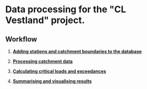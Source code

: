 # Data processing for the "CL Vestland" project.

## Workflow

 1. **[Adding stations and catchment boundaries to the database]()**
 
 2. **[Processing catchment data]()**
 
 3. **[Calculating critical loads and exceedances]()**
 
 4. **[Summarising and visualising results]()**
 